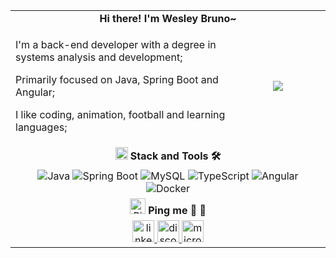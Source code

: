  <div align="center">
  <table width="100%">
    <!-- Header -->
    <tr>
      <td colspan="2" align="center">
        <b> Hi there! I'm Wesley Bruno~ </b>
        <!-- <img src="https://emojis.slackmojis.com/emojis/images/1643509796/48499/gatocat.gif?1643509796" alt="cat" width="30" />
        <img
          src="https://readme-typing-svg.herokuapp.com?font=DynaPuff&size=20&pause=1000&color=996183&center=true&vCenter=true&width=270&height=22&lines=Welcome+to+my+GitHub+👋🏽"
          alt="Welcome to my GitHub"
        /> -->
      </td>
    </tr>
    <!-- Sobre -->
    <tr>
      <td align="left">
        <p>I'm a back-end developer with a degree in systems analysis and development;</p>
        <p>Primarily focused on Java, Spring Boot and Angular;</p>
        <p>I like coding, animation, football and learning languages;</p>
      </td>
      <td align="center" width="30%">
       <img src="http://github-profile-summary-cards.vercel.app/api/cards/repos-per-language?username=wesley-brwno&theme=apprentice">
<!--         <img src="https://access-counter.vercel.app/api/counter?name=wesley-brwno&theme=006&length=7" /> -->
      </td>
    </tr>
   <!-- Stack and Tools -->
    <tr>
     <td colspan="2" align="center">
      <img src="https://emojis.slackmojis.com/emojis/images/1643515905/19241/gears.gif?1643515905" alt="gears" width="20"/>
      <b>Stack and Tools 🛠️</b>
     </td>
    </tr>
    <tr>
     <td colspan="2" align="center">
      <img src="https://img.shields.io/badge/Java-ffd199?style=flat&logo=openjdk" alt="Java">
      <img src="https://img.shields.io/badge/Spring%20Boot-99ffcc?style=flat&logo=spring-boot" alt="Spring Boot">
      <img src="https://img.shields.io/badge/MySQL-b3c4d4?style=flat&logo=mysql" alt="MySQL">
      <img src="https://img.shields.io/badge/TypeScript-cad6e1?style=flat&logo=typescript" alt="TypeScript">
      <img src="https://img.shields.io/badge/Angular-d45170?style=flat&logo=angular" alt="Angular">
      <img src="https://img.shields.io/badge/Docker-5b76f0?style=flat&logo=docker" alt="Docker">
     </td>
    </tr>
   <!-- Contact me -->
    <tr>
      <td colspan="2" align="center">
        <img src="https://emojis.slackmojis.com/emojis/images/1643514636/6399/pingu.gif?1643514636" alt="Pingu" width="25"> <b>Ping me 🫱 🫲</b>
      </td>
    </tr>
    <tr>
      <td colspan="2">
        <div align="center">
          <a href="https://br.linkedin.com/in/wesley-brwno" target="_blank">
            <img src="https://img.shields.io/static/v1?message=LinkedIn&logo=linkedin&label=&color=0077B5&logoColor=white&labelColor=&style=for-the-badge" height="35" alt="linkedin logo"  />
          </a>
          <a href="https://discord.com/users/610953099997347880" target="_blank">
            <img src="https://img.shields.io/static/v1?message=Discord&logo=discord&label=&color=7289DA&logoColor=white&labelColor=&style=for-the-badge" height="35" alt="discord logo"/>
          </a>
          <a href="mailto:brunow9@outlook.com" target="_blank">
            <img src="https://img.shields.io/static/v1?message=Outlook&logo=microsoft-outlook&label=&color=0078D4&logoColor=white&labelColor=&style=for-the-badge" height="35" alt="microsoft-outlook logo" />
          </a>
        </div>
      </td>
    </tr>
  </table>
</div>



